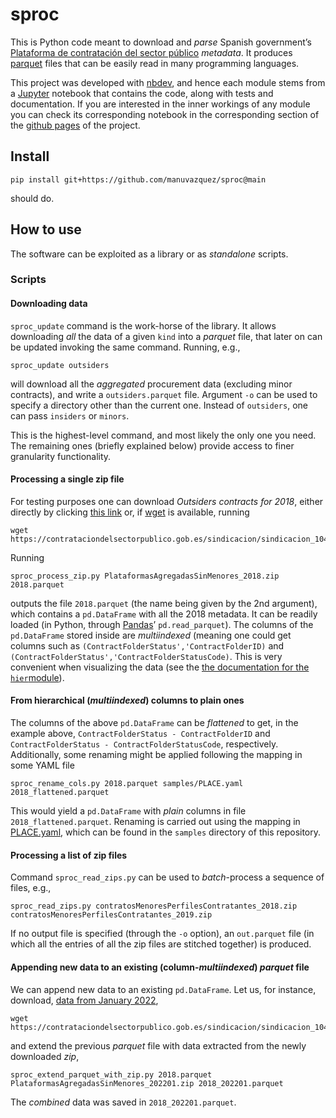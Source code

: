 sproc
================

<!-- WARNING: THIS FILE WAS AUTOGENERATED! DO NOT EDIT! -->

This is Python code meant to download and *parse* Spanish government’s
[Plataforma de contratación del sector
público](https://contrataciondelestado.es) *metadata*. It produces
[parquet](https://parquet.apache.org/) files that can be easily read in
many programming languages.

This project was developed with
[nbdev](https://github.com/fastai/nbdev), and hence each module stems
from a [Jupyter](https://jupyter.org/) notebook that contains the code,
along with tests and documentation. If you are interested in the inner
workings of any module you can check its corresponding notebook in the
corresponding section of the [github
pages](https://manuvazquez.github.io/sproc/) of the project.

## Install

    pip install git+https://github.com/manuvazquez/sproc@main

should do.

## How to use

The software can be exploited as a library or as *standalone* scripts.

### Scripts

#### Downloading data

`sproc_update` command is the work-horse of the library. It allows
downloading *all* the data of a given `kind` into a *parquet* file, that
later on can be updated invoking the same command. Running, e.g.,

    sproc_update outsiders

will download all the *aggregated* procurement data (excluding minor
contracts), and write a `outsiders.parquet` file. Argument `-o` can be
used to specify a directory other than the current one. Instead of
`outsiders`, one can pass `insiders` or `minors`.

This is the highest-level command, and most likely the only one you
need. The remaining ones (briefly explained below) provide access to
finer granularity functionality.

#### Processing a single zip file

For testing purposes one can download *Outsiders contracts for 2018*,
either directly by clicking [this
link](https://contrataciondelsectorpublico.gob.es/sindicacion/sindicacion_1044/PlataformasAgregadasSinMenores_2018.zip)
or, if [wget](https://www.gnu.org/software/wget/) is available, running

    wget https://contrataciondelsectorpublico.gob.es/sindicacion/sindicacion_1044/PlataformasAgregadasSinMenores_2018.zip

Running

    sproc_process_zip.py PlataformasAgregadasSinMenores_2018.zip 2018.parquet

outputs the file `2018.parquet` (the name being given by the 2nd
argument), which contains a `pd.DataFrame` with all the 2018 metadata.
It can be readily loaded (in Python, through
[Pandas](https://pandas.pydata.org/)’ `pd.read_parquet`). The columns of
the `pd.DataFrame` stored inside are *multiindexed* (meaning one could
get columns such as `(ContractFolderStatus','ContractFolderID)` and
`(ContractFolderStatus','ContractFolderStatusCode)`. This is very
convenient when visualizing the data (see the [the documentation for the
`hier`module](https://manuvazquez.github.io/sproc/hierarchical.html#flat_df_to_multiindexed_df)).

#### From hierarchical (*multiindexed*) columns to plain ones

The columns of the above `pd.DataFrame` can be *flattened* to get, in
the example above, `ContractFolderStatus - ContractFolderID` and
`ContractFolderStatus - ContractFolderStatusCode`, respectively.
Additionally, some renaming might be applied following the mapping in
some YAML file

    sproc_rename_cols.py 2018.parquet samples/PLACE.yaml 2018_flattened.parquet

This would yield a `pd.DataFrame` with *plain* columns in file
`2018_flattened.parquet`. Renaming is carried out using the mapping in
[PLACE.yaml](https://github.com/manuvazquez/sproc/blob/master/samples/PLACE.yaml),
which can be found in the `samples` directory of this repository.

#### Processing a list of zip files

Command `sproc_read_zips.py` can be used to *batch*-process a sequence
of files, e.g.,

    sproc_read_zips.py contratosMenoresPerfilesContratantes_2018.zip contratosMenoresPerfilesContratantes_2019.zip

If no output file is specified (through the `-o` option), an
`out.parquet` file (in which all the entries of all the zip files are
stitched together) is produced.

#### Appending new data to an existing (column-*multiindexed*) *parquet* file

We can append new data to an existing `pd.DataFrame`. Let us, for
instance, download, [data from January
2022](https://contrataciondelsectorpublico.gob.es/sindicacion/sindicacion_1044/PlataformasAgregadasSinMenores_202201.zip),

    wget https://contrataciondelsectorpublico.gob.es/sindicacion/sindicacion_1044/PlataformasAgregadasSinMenores_202201.zip

and extend the previous *parquet* file with data extracted from the
newly downloaded *zip*,

    sproc_extend_parquet_with_zip.py 2018.parquet PlataformasAgregadasSinMenores_202201.zip 2018_202201.parquet

The *combined* data was saved in `2018_202201.parquet`.
